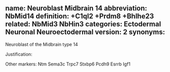 name: Neuroblast Midbrain 14
abbreviation: NbMid14
definition: +C1ql2 +Prdm8 +Bhlhe23
related: NbMid3 NbHin3
categories: Ectodermal Neuronal Neuroectodermal
version: 2
synonyms:
---

Neuroblast of the Midbrain type 14

Justification:

Other markers:
Ntm
Sema3c
Trpc7
Stxbp6
Pcdh9
Esrrb
Igf1
